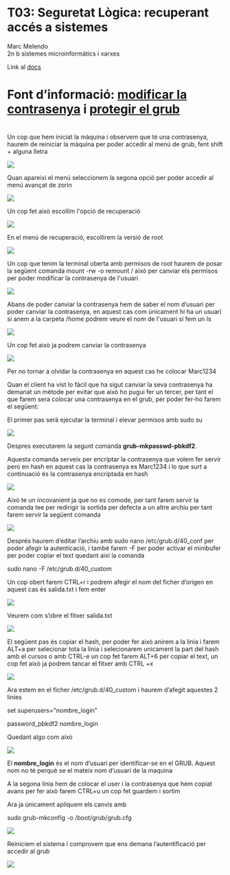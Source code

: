 

# T03: Seguretat Lògica: recuperant accés a sistemes

Marc Melendo   
2n b sistemes microinformàtics i xarxes

Link al [docs](https://docs.google.com/document/d/1HB_-Vpcaq0nlhv4iNWEHdD1XMobPg66Q/edit?usp=sharing&ouid=117080756775083118180&rtpof=true&sd=true)

# Font d’informació: [modificar la contrasenya](https://waytoit.wordpress.com/2013/06/06/recuperando-password-en-ubuntu/) i [protegir el grub](https://waytoit.wordpress.com/2019/09/15/protegiendo-grub-en-ubuntu-server/)

# 

Un cop que hem iniciat la màquina i observem que té una contrasenya, haurem de reiniciar la màquina per poder accedir al menú de grub, fent shift \+ alguna lletra

![](/tasca03/img/1.png)

Quan apareixi el menú seleccionem la segona opció per poder accedir al menú avançat de zorin

![](/tasca03/img/2.png)

Un cop fet això escollim l'opció de recuperació

![](/tasca03/img/3.png)

En el menú de recuperació, escollirem la versió de root

![](/tasca03/img/4.png)

Un cop que tenim la terminal oberta amb permisos de root haurem de posar la següent comanda mount \-rw \-o remount / això per canviar els permisos per poder modificar la contrasenya de l'usuari

![](/tasca03/img/5.png)

Abans de poder canviar la contrasenya hem de saber el nom d’usuari per poder canviar la contrasenya, en aquest cas com únicament hi ha un usuari si anem a la carpeta /home podrem veure el nom de l'usuari si fem un ls

![](/tasca03/img/6.png)

Un cop fet això ja podrem canviar la contrasenya 

![](/tasca03/img/7.png)

Per no tornar a olvidar la contrasenya en aquest cas he colocar Marc1234

Quan el client ha vist lo fácil que ha sigut canviar la seva contrasenya ha demanat un mètode per evitar que això ho pugui fer un tercer, per tant el que farem sera colocar una contrasenya en el grub, per poder fer-ho farem el següent:

 El primer pas serà ejecutar la terminal i elevar permisos amb sudo su

![](/tasca03/img/8.png)

Despres executarem la segunt comanda **grub-mkpasswd-pbkdf2**. 

Aquesta comanda serveix per encriptar la contrasenya que volem fer servir pero en hash en aquest cas la contrasenya es Marc1234 i lo que surt a continuació és la contrasenya encriptada en hash

![](/tasca03/img/9.png)

Això te un incovanient ja que no es comode, per tant farem servir la comanda tee per redirigir la sortida per defecta a un altre archiu per tant farem servir la següent comanda

![](/tasca03/img/10.png)

Després haurem d’editar l’archiu amb 	sudo nano /etc/grub.d/40\_conf per poder afegir la autenticació, i també farem \-F per poder activar el minibufer per poder copiar el text quedant així la comanda

sudo nano \-F /etc/grub.d/40\_custom

Un cop obert farem CTRL+r i podrem afegir el nom del ficher d’origen en aquest cas és salida.txt i fem enter

![](/tasca03/img/11.png)

Veurem com s’obre el fitxer salida.txt

![](/tasca03/img/12.png)

El següent pas és copiar el hash, per poder fer això anirem a la linia i farem ALT+a per selecionar tota la linia i selecionarem unicament la part del hash amb el cursos o amb CTRL-e un cop fet farem ALT+6 per copiar el text, un cop fet això ja podrem tancar el fitxer amb CTRL \+x

![](/tasca03/img/13.png)

Ara estem en el ficher /etc/grub.d/40\_custom i haurem d’afegit aquestes 2 linies

set superusers="nombre\_login"

password\_pbkdf2 nombre\_login 

Quedant algo com això

![](/tasca03/img/14.png)

El **nombre\_login** és el nom d’usuari per identificar-se en el GRUB. Aquest nom no té perquè se el mateix nom d’usuari de la maquina

A la segona linia hem de colocar el user i la contrasenya que hem copiat avans per fer això farem CTRL+u un cop fet guardem i sortim

Ara ja únicament apliquem els canvis amb 

sudo grub-mkconfig \-o /boot/grub/grub.cfg

![](/tasca03/img/15.png)

Reiniciem el sistema i comprovem que ens demana l’autentificació per accedir al grub

![](/tasca03/img/16.png)















